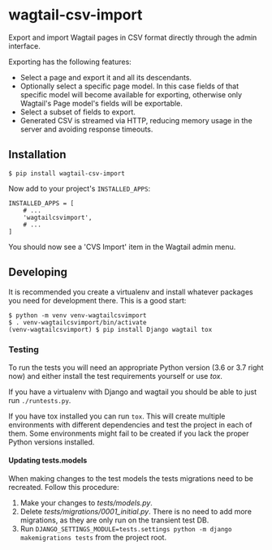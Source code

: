# wagtail-csv-import

Export and import Wagtail pages in CSV format directly through the admin interface.

Exporting has the following features:

- Select a page and export it and all its descendants.
- Optionally select a specific page model. In this case fields of that
  specific model will become available for exporting, otherwise only
  Wagtail's Page model's fields will be exportable.
- Select a subset of fields to export.
- Generated CSV is streamed via HTTP, reducing memory usage in the
  server and avoiding response timeouts.

## Installation

    $ pip install wagtail-csv-import

Now add to your project's `INSTALLED_APPS`:

    INSTALLED_APPS = [
        # ...
        'wagtailcsvimport',
        # ...
    ]

You should now see a 'CVS Import' item in the Wagtail admin menu.

## Developing

It is recommended you create a virtualenv and install whatever
packages you need for development there. This is a good start:

    $ python -m venv venv-wagtailcsvimport
    $ . venv-wagtailcsvimport/bin/activate
    (venv-wagtailcsvimport) $ pip install Django wagtail tox

### Testing

To run the tests you will need an appropriate Python version (3.6 or
3.7 right now) and either install the test requirements yourself or
use *tox*.

If you have a virtualenv with Django and wagtail you should be able to
just run `./runtests.py`.

If you have tox installed you can run `tox`. This will create multiple
environments with different dependencies and test the project in each
of them. Some environments might fail to be created if you lack the
proper Python versions installed.

#### Updating tests.models

When making changes to the test models the tests migrations need to be
recreated. Follow this procedure:

1. Make your changes to *tests/models.py*.
1. Delete *tests/migrations/0001_initial.py*. There is no need to add
   more migrations, as they are only run on the transient test DB.
1. Run `DJANGO_SETTINGS_MODULE=tests.settings python -m django makemigrations tests` from the project root.
